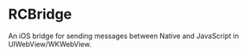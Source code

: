 # RCBridge
An iOS bridge for sending messages between Native and JavaScript in UIWebView/WKWebView.
